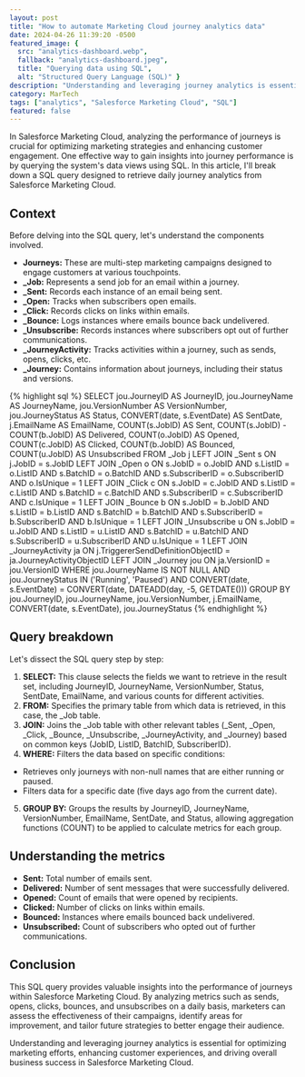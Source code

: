 ```yaml
---
layout: post
title: "How to automate Marketing Cloud journey analytics data"
date: 2024-04-26 11:39:20 -0500
featured_image: {
  src: "analytics-dashboard.webp",
  fallback: "analytics-dashboard.jpeg",
  title: "Querying data using SQL",
  alt: "Structured Query Language (SQL)" }
description: "Understanding and leveraging journey analytics is essential for optimizing marketing efforts."
category: MarTech
tags: ["analytics", "Salesforce Marketing Cloud", "SQL"]
featured: false
---
```


In Salesforce Marketing Cloud, analyzing the performance of journeys is crucial for optimizing marketing strategies and enhancing customer engagement. One effective way to gain insights into journey performance is by querying the system's data views using SQL. In this article, I'll break down a SQL query designed to retrieve daily journey analytics from Salesforce Marketing Cloud.

## Context

Before delving into the SQL query, let's understand the components involved.

- **Journeys:** These are multi-step marketing campaigns designed to engage customers at various touchpoints.
- **_Job:** Represents a send job for an email within a journey.
- **_Sent:** Records each instance of an email being sent.
- **_Open:** Tracks when subscribers open emails.
- **_Click:** Records clicks on links within emails.
- **_Bounce:** Logs instances where emails bounce back undelivered.
- **_Unsubscribe:** Records instances where subscribers opt out of further communications.
- **_JourneyActivity:** Tracks activities within a journey, such as sends, opens, clicks, etc.
- **_Journey:** Contains information about journeys, including their status and versions.

{% highlight sql %}
SELECT
	jou.JourneyID AS JourneyID,
	jou.JourneyName AS JourneyName,
	jou.VersionNumber AS VersionNumber,
	jou.JourneyStatus AS Status,
	CONVERT(date, s.EventDate) AS SentDate,
	j.EmailName AS EmailName,
	COUNT(s.JobID) AS Sent,
	COUNT(s.JobID) - COUNT(b.JobID) AS Delivered,
	COUNT(o.JobID) AS Opened,
	COUNT(c.JobID) AS Clicked,
	COUNT(b.JobID) AS Bounced,
	COUNT(u.JobID) AS Unsubscribed
FROM _Job j
LEFT JOIN _Sent s ON j.JobID = s.JobID
LEFT JOIN _Open o ON s.JobID = o.JobID
	AND s.ListID = o.ListID
	AND s.BatchID = o.BatchID
	AND s.SubscriberID = o.SubscriberID
	AND o.IsUnique = 1
LEFT JOIN _Click c ON s.JobID = c.JobID
	AND s.ListID = c.ListID
	AND s.BatchID = c.BatchID
	AND s.SubscriberID = c.SubscriberID
	AND c.IsUnique = 1
LEFT JOIN _Bounce b ON s.JobID = b.JobID
	AND s.ListID = b.ListID
	AND s.BatchID = b.BatchID
	AND s.SubscriberID = b.SubscriberID
	AND b.IsUnique = 1
LEFT JOIN _Unsubscribe u ON s.JobID = u.JobID
	AND s.ListID = u.ListID
	AND s.BatchID = u.BatchID
	AND s.SubscriberID = u.SubscriberID
	AND u.IsUnique = 1
LEFT JOIN _JourneyActivity ja ON j.TriggererSendDefinitionObjectID = ja.JourneyActivityObjectID
LEFT JOIN _Journey jou ON ja.VersionID = jou.VersionID
WHERE jou.JourneyName IS NOT NULL
	AND jou.JourneyStatus IN ('Running', 'Paused')
	AND CONVERT(date, s.EventDate) = CONVERT(date, DATEADD(day, -5, GETDATE()))
GROUP BY jou.JourneyID, jou.JourneyName, jou.VersionNumber, j.EmailName, CONVERT(date, s.EventDate), jou.JourneyStatus
{% endhighlight %}

## Query breakdown

Let's dissect the SQL query step by step:

1. **SELECT:** This clause selects the fields we want to retrieve in the result set, including JourneyID, JourneyName, VersionNumber, Status, SentDate, EmailName, and various counts for different activities.
2. **FROM:** Specifies the primary table from which data is retrieved, in this case, the _Job table.
3. **JOIN:** Joins the _Job table with other relevant tables (_Sent, _Open, _Click, _Bounce, _Unsubscribe, _JourneyActivity, and _Journey) based on common keys (JobID, ListID, BatchID, SubscriberID).
4. **WHERE:** Filters the data based on specific conditions:
- Retrieves only journeys with non-null names that are either running or paused.
- Filters data for a specific date (five days ago from the current date).
5. **GROUP BY:** Groups the results by JourneyID, JourneyName, VersionNumber, EmailName, SentDate, and Status, allowing aggregation functions (COUNT) to be applied to calculate metrics for each group.

## Understanding the metrics

- **Sent:** Total number of emails sent.
- **Delivered:** Number of sent messages that were successfully delivered.
- **Opened:** Count of emails that were opened by recipients.
- **Clicked:** Number of clicks on links within emails.
- **Bounced:** Instances where emails bounced back undelivered.
- **Unsubscribed:** Count of subscribers who opted out of further communications.

## Conclusion

This SQL query provides valuable insights into the performance of journeys within Salesforce Marketing Cloud. By analyzing metrics such as sends, opens, clicks, bounces, and unsubscribes on a daily basis, marketers can assess the effectiveness of their campaigns, identify areas for improvement, and tailor future strategies to better engage their audience.

Understanding and leveraging journey analytics is essential for optimizing marketing efforts, enhancing customer experiences, and driving overall business success in Salesforce Marketing Cloud.